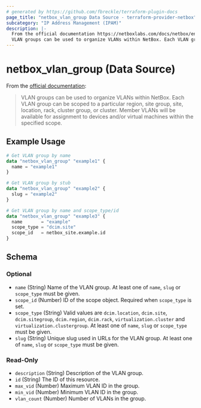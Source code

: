 ```yaml
---
# generated by https://github.com/fbreckle/terraform-plugin-docs
page_title: "netbox_vlan_group Data Source - terraform-provider-netbox"
subcategory: "IP Address Management (IPAM)"
description: |-
  From the official documentation https://netboxlabs.com/docs/netbox/en/stable/models/ipam/vlangroup/:
  VLAN groups can be used to organize VLANs within NetBox. Each VLAN group can be scoped to a particular region, site group, site, location, rack, cluster group, or cluster. Member VLANs will be available for assignment to devices and/or virtual machines within the specified scope.
---
```


# netbox_vlan_group (Data Source)

From the [official documentation](https://netboxlabs.com/docs/netbox/en/stable/models/ipam/vlangroup/):
		
> VLAN groups can be used to organize VLANs within NetBox. Each VLAN group can be scoped to a particular region, site group, site, location, rack, cluster group, or cluster. Member VLANs will be available for assignment to devices and/or virtual machines within the specified scope.

## Example Usage

```terraform
# Get VLAN group by name
data "netbox_vlan_group" "example1" {
  name = "example1"
}

# Get VLAN group by stub
data "netbox_vlan_group" "example2" {
  slug = "example2"
}

# Get VLAN group by name and scope_type/id
data "netbox_vlan_group" "example3" {
  name       = "example"
  scope_type = "dcim.site"
  scope_id   = netbox_site.example.id
}
```

<!-- schema generated by tfplugindocs -->
## Schema

### Optional

- `name` (String) Name of the VLAN group. At least one of `name`, `slug` or `scope_type` must be given.
- `scope_id` (Number) ID of the scope object. Required when `scope_type` is set.
- `scope_type` (String) Valid values are `dcim.location`, `dcim.site`, `dcim.sitegroup`, `dcim.region`, `dcim.rack`, `virtualization.cluster` and `virtualization.clustergroup`. At least one of `name`, `slug` or `scope_type` must be given.
- `slug` (String) Unique slug used in URLs for the VLAN group. At least one of `name`, `slug` or `scope_type` must be given.

### Read-Only

- `description` (String) Description of the VLAN group.
- `id` (String) The ID of this resource.
- `max_vid` (Number) Maximum VLAN ID in the group.
- `min_vid` (Number) Minimum VLAN ID in the group.
- `vlan_count` (Number) Number of VLANs in the group.


